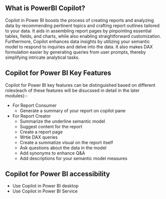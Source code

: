 ## What is PowerBI Copilot?
Copilot in Power BI boosts the process of creating reports and analyzing data by recommending pertinent topics and crafting report outlines tailored to your data. It aids in assembling report pages by pinpointing essential tables, fields, and charts, while also enabling straightforward customization. Furthermore, Copilot enhances data insights by utilizing your semantic model to respond to inquiries and delve into the data. It also makes DAX formulation easier by generating queries from user prompts, thereby simplifying intricate analytical tasks.

## Copilot for Power BI Key Features

Copilot for Power BI key features can be distinguished based on different roles(each of these features will be disucssed in detail in the later modules):- 

- For Report Consumer
    - Generate a summary of your report on copilot pane
- For Report Creator
    - Summarize the underline semantic model
    - Suggest content for the report
    - Create a report page
    - Wrtie DAX queries
    - Create a summatize visual on the report itself
    - Ask questions about the data in the model
    - Add synonyms to enhance Q&A
    - Add descriptions for your semantic model measures

## Copilot for Power BI accessibility 
  - Use Copilot in Power BI desktop
  - Use Copilot in Power BI Service 
